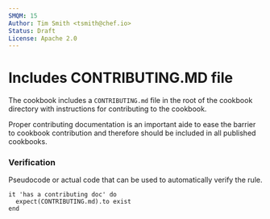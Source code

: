 ```yaml
---
SMQM: 15
Author: Tim Smith <tsmith@chef.io>
Status: Draft
License: Apache 2.0
---
```


# Includes CONTRIBUTING.MD file

The cookbook includes a `CONTRIBUTING.md` file in the root of the cookbook directory with instructions for contributing to the cookbook.

Proper contributing documentation is an important aide to ease the barrier to cookbook contribution and therefore should be included in all published cookbooks.

### Verification

Pseudocode or actual code that can be used to automatically verify the rule.

    it 'has a contributing doc' do
      expect(CONTRIBUTING.md).to exist
    end
